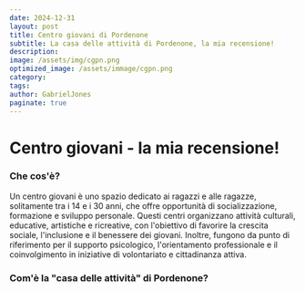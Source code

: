 ```yaml
---
date: 2024-12-31
layout: post
title: Centro giovani di Pordenone
subtitle: La casa delle attività di Pordenone, la mia recensione!
description: 
image: /assets/img/cgpn.png
optimized_image: /assets/immage/cgpn.png
category: 
tags: 
author: GabrielJones
paginate: true
---
```

# Centro giovani - la mia recensione!
### Che cos'è?
Un centro giovani è uno spazio dedicato ai ragazzi e alle ragazze, solitamente tra i 14 e i 30 anni, che offre opportunità di socializzazione, formazione e sviluppo personale. Questi centri organizzano attività culturali, educative, artistiche e ricreative, con l'obiettivo di favorire la crescita sociale, l'inclusione e il benessere dei giovani. Inoltre, fungono da punto di riferimento per il supporto psicologico, l'orientamento professionale e il coinvolgimento in iniziative di volontariato e cittadinanza attiva.
### Com'è la "casa delle attività" di Pordenone?
